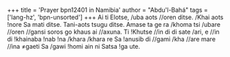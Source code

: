 +++
title = 'Prayer bpn12401 in Namibia'
author = "Abdu'l-Bahá"
tags = ['lang-hz', 'bpn-unsorted']
+++
Ai ti Elotse, /uba aots //oren ditse. /Khai aots !nore Sa mati ditse. Tani-aots tsugu ditse. Amase ta ge ra /khoma tsi /ubare //oren //gansi soros go khaus ai //axuna. Ti !Khutse //in di di sate /ari, e //in di !khainaba !nab !na /khara /khara re Sa !anusib di //gami /kha //are mare //ina ≠gaeti Sa /gawi !homi ain ni Satsa !ga ute.
